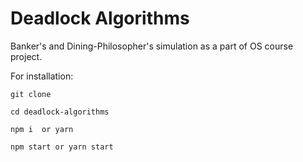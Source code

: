 # Deadlock Algorithms
Banker's and Dining-Philosopher's simulation as a part of OS course project.


For installation: 
```
git clone 

cd deadlock-algorithms

npm i  or yarn

npm start or yarn start
```
